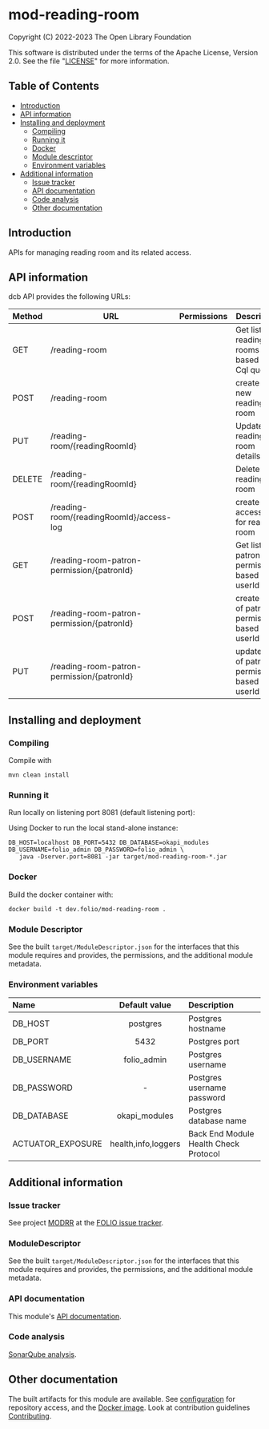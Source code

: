 # mod-reading-room

Copyright (C) 2022-2023 The Open Library Foundation

This software is distributed under the terms of the Apache License,
Version 2.0. See the file "[LICENSE](LICENSE)" for more information.

## Table of Contents

- [Introduction](#introduction)
- [API information](#api-information)
- [Installing and deployment](#installing-and-deployment)
  - [Compiling](#compiling)
  - [Running it](#running-it)
  - [Docker](#docker)
  - [Module descriptor](#module-descriptor)
  - [Environment variables](#environment-variables)
- [Additional information](#Additional-information)
  - [Issue tracker](#issue-tracker)
  - [API documentation](#api-documentation)
  - [Code analysis](#code-analysis)
  - [Other documentation](#other-documentation)

## Introduction

APIs for managing reading room and its related access.

## API information

dcb API provides the following URLs:

| Method | URL                                             | Permissions | Description                                                                         |
|--------|-------------------------------------------------|-------------|-------------------------------------------------------------------------------------|
| GET    | /reading-room                                   |             | Get list of reading rooms based on Cql query                                |
| POST   | /reading-room                                   |             | create a new reading room                                                             |
| PUT    | /reading-room/{readingRoomId}                   |             | Update reading room details |
| DELETE | /reading-room/{readingRoomId}                   |             | Delete reading room |
| POST   | /reading-room/{readingRoomId}/access-log        |             | create a access log for reading room |
| GET    | /reading-room-patron-permission/{patronId}      |             | Get list of patron permissions based on userId |
| POST   | /reading-room-patron-permission/{patronId}      |             | create list of patron permissions based on userId |
| PUT    | /reading-room-patron-permission/{patronId}      |             | update list of patron permissions based on userId |

## Installing and deployment

### Compiling

Compile with
```shell
mvn clean install
```

### Running it

Run locally on listening port 8081 (default listening port):

Using Docker to run the local stand-alone instance:

```shell
DB_HOST=localhost DB_PORT=5432 DB_DATABASE=okapi_modules DB_USERNAME=folio_admin DB_PASSWORD=folio_admin \
   java -Dserver.port=8081 -jar target/mod-reading-room-*.jar
```

### Docker

Build the docker container with:

```shell
docker build -t dev.folio/mod-reading-room .
```

### Module Descriptor

See the built `target/ModuleDescriptor.json` for the interfaces that this module
requires and provides, the permissions, and the additional module metadata.

### Environment variables

| Name                   |    Default value    | Description                                                                                                                                                                |
|:-----------------------|:-------------------:|:---------------------------------------------------------------------------------------------------------------------------------------------------------------------------|
| DB_HOST                |      postgres       | Postgres hostname                                                                                                                                                          |
| DB_PORT                |        5432         | Postgres port                                                                                                                                                              |
| DB_USERNAME            |     folio_admin     | Postgres username                                                                                                                                                          |
| DB_PASSWORD            |          -          | Postgres username password                                                                                                                                                 |
| DB_DATABASE            |    okapi_modules    | Postgres database name                                                                                                                                                     |
| ACTUATOR\_EXPOSURE     | health,info,loggers | Back End Module Health Check Protocol                                                                                                                                      |
## Additional information

### Issue tracker

See project [MODRR](https://folio-org.atlassian.net/browse/UXPROD-4663)
at the [FOLIO issue tracker](https://dev.folio.org/guidelines/issue-tracker).

### ModuleDescriptor

See the built `target/ModuleDescriptor.json` for the interfaces that this module
requires and provides, the permissions, and the additional module metadata.

### API documentation

This module's [API documentation](https://dev.folio.org/reference/api/#mod-reading-room).

### Code analysis

[SonarQube analysis](https://sonarcloud.io/project/overview?id=org.folio:mod-reading-room).

## Other documentation

The built artifacts for this module are available.
See [configuration](https://dev.folio.org/download/artifacts) for repository access,
and the [Docker image](https://hub.docker.com/r/folioci/mod-reading-room). Look at contribution guidelines [Contributing](https://dev.folio.org/guidelines/contributing).
